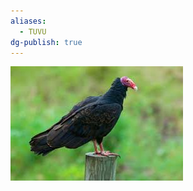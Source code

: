 ```yaml
---
aliases:
  - TUVU
dg-publish: true
---
```

![Turkey-Vulture-Pic.png](../../Admin/Attachments/Turkey-Vulture-Pic.png)